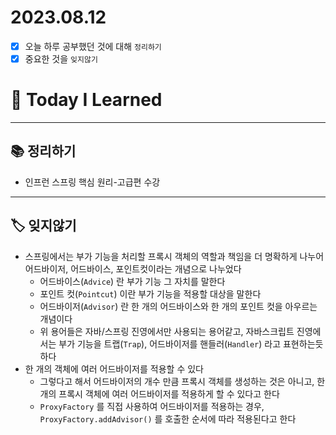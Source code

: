 # 2023.08.12

- [x] 오늘 하루 공부했던 것에 대해 `정리하기`
- [x] 중요한 것을 `잊지않기`

# 🚩 Today I Learned

---

## 📚 정리하기

- 인프런 스프링 핵심 원리-고급편 수강

---

## 🏷 잊지않기

- 스프링에서는 부가 기능을 처리할 프록시 객체의 역할과 책임을 더 명확하게 나누어 어드바이저, 어드바이스, 포인트컷이라는 개념으로 나누었다
  - 어드바이스(`Advice`) 란 부가 기능 그 자치를 말한다
  - 포인트 컷(`Pointcut`) 이란 부가 기능을 적용할 대상을 말한다
  - 어드바이저(`Advisor`) 란 한 개의 어드바이스와 한 개의 포인트 컷을 아우르는 개념이다
  - 위 용어들은 자바/스프링 진영에서만 사용되는 용어같고, 자바스크립트 진영에서는 부가 기능을 트랩(`Trap`), 어드바이저를 핸들러(`Handler`) 라고 표현하는듯 하다
- 한 개의 객체에 여러 어드바이저를 적용할 수 있다
  - 그렇다고 해서 어드바이저의 개수 만큼 프록시 객체를 생성하는 것은 아니고, 한 개의 프록시 객체에 여러 어드바이저를 적용하게 할 수 있다고 한다
  - `ProxyFactory` 를 직접 사용하여 어드바이저를 적용하는 경우, `ProxyFactory.addAdvisor()` 를 호출한 순서에 따라 적용된다고 한다
